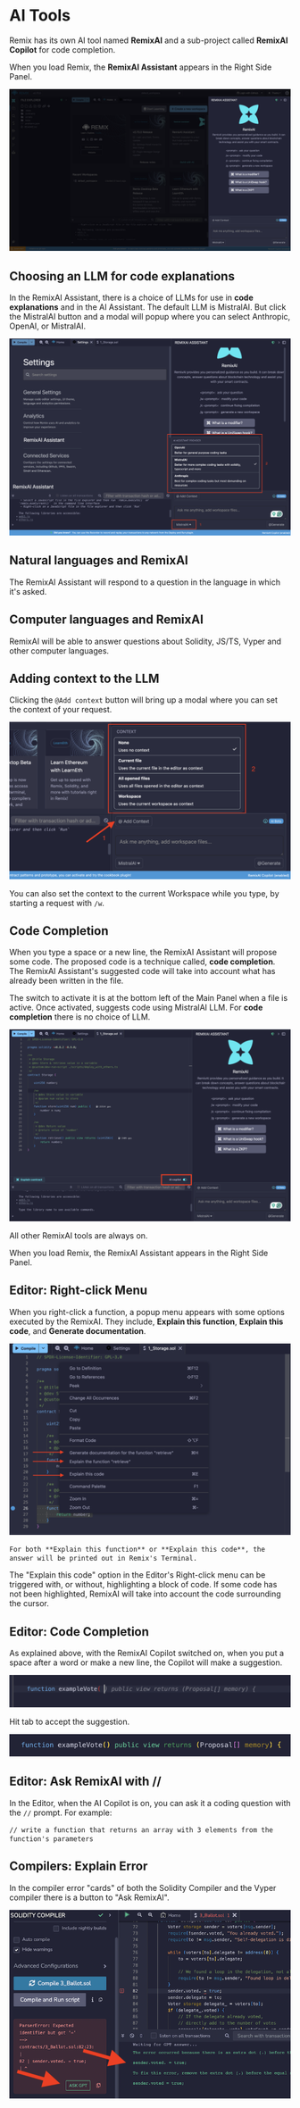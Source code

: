 # AI Tools

Remix has its own AI tool named **RemixAI** and a sub-project called **RemixAI Copilot** for code completion.

When you load Remix, the **RemixAI Assistant** appears in the Right Side Panel.

![RemixAI Assistant Right Side Panel.](images/ai/remixai-right-panel.png)

<!-- // David put the info about the minimize button here from Release 0.71

The section below in comments should be links to anchors below in this doc.
// RemixAI is also integrated into other parts of the tool including:

// - **Explain contract** button at the bottom of the Editor when a .sol file is active
// - **Explain compiler error** button when an error is thrown in the Solidity Compiler
// - **Right-click menu options** in the Editor
// - **Code requests in the Editor** by prepending an AI code request in a file with a double slash (//)
-->

## Choosing an LLM for code explanations

In the RemixAI Assistant, there is a choice of LLMs for use in **code explanations** and in the AI Assistant. The default LLM is MistralAI. But click the MistralAI button and a modal will popup where you can select Anthropic, OpenAI, or MistralAI.

![RemixAI LLM dropdown menu.](images/ai/llm-dropdown.png)

## Natural languages and RemixAI

The RemixAI Assistant will respond to a question in the language in which it's asked.

## Computer languages and RemixAI

RemixAI will be able to answer questions about Solidity, JS/TS, Vyper and other computer languages.

## Adding context to the LLM

Clicking the `@Add context` button will bring up a modal where you can set the context of your request.

![RemixAI add context flow.](images/ai/remixai-add-context.png)

You can also set the context to the current Workspace while you type, by starting a request with `/w`.

## Code Completion

When you type a space or a new line, the RemixAI Assistant will propose some code. The proposed code is a technique called, **code completion**. The RemixAI Assistant's suggested code will take into account what has already been written in the file.

The switch to activate it is at the bottom left of the Main Panel when a file is active. Once activated, suggests code using MistralAI LLM. For **code completion** there is no choice of LLM.

![Remix AI Copilot button.](images/ai/a-ai-switch.png)

All other RemixAI tools are always on.

When you load Remix, the RemixAI Assistant appears in the Right Side Panel.

## Editor: Right-click Menu

When you right-click a function, a popup menu appears with some options executed by the RemixAI. They include, **Explain this function**, **Explain this code**, and **Generate documentation**.

![Remix AI right click menu.](images/ai/a-ai-editor-popup-menu.png)

```{note}
For both **Explain this function** or **Explain this code**, the answer will be printed out in Remix's Terminal.
```

The "Explain this code" option in the Editor's Right-click menu can be triggered with, or without, highlighting a block of code. If some code has not been highlighted, RemixAI will take into account the code surrounding the cursor.

## Editor: Code Completion

As explained above, with the RemixAI Copilot switched on, when you put a space after a word or make a new line, the Copilot will make a suggestion.

![RemixAI completion proposal.](images/ai/a-ai-completion-proposal.png)

Hit tab to accept the suggestion.

![RemixAI accepted completion.](images/ai/a-ai-completion-accepted.png)

## Editor: Ask RemixAI with //

In the Editor, when the AI Copilot is on, you can ask it a coding question with the `//` prompt.
For example:

```text
// write a function that returns an array with 3 elements from the function's parameters
```

## Compilers: Explain Error

In the compiler error "cards" of both the Solidity Compiler and the Vyper compiler there is a button to "Ask RemixAI".

![Compiler Explain Error](images/ai/a-ai-solcomp1.png)
